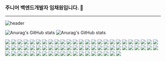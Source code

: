 ### 주니어 백엔드개발자 임채원입니다. 👋

---

![header](https://capsule-render.vercel.app/api?type=Waving)

![Anurag's GitHub stats](https://github-readme-stats.vercel.app/api/top-langs/?username=imchaewon&langs_count=8&theme=dark)
![Anurag's GitHub stats](https://github-readme-stats.vercel.app/api?username=imchaewon&show_icons=true&theme=radical)

<div>
<a href="javascript:"><img src="https://img.shields.io/badge/Java-E34F26?style=flat&logo=java"/></a>
<a href="javascript:"><img src="https://img.shields.io/badge/Oracle-F80000?style=flat&logo=Oracle&logoColor=fff"/></a>
<a href="javascript:"><img src="https://img.shields.io/badge/MySql-E0C189?logo=MySQL&logoColor=4479A1"/></a>
<a href="javascript:"><img src="https://img.shields.io/badge/Mybatis-43B02A"/></a>
<a href="javascript:"><img src="https://img.shields.io/badge/Spring-FFA65C?style=flat&logo=Spring&logoColor=6DB33F"/></a>
<a href="javascript:"><img src="https://img.shields.io/badge/SpringBoot-C2A9AF?style=flat&logo=springboot&logoColor=6DB33F"/></a>
<a href="javascript:"><img src="https://img.shields.io/badge/JPA-C2A9AF?style=flat&logo=&logoColor="/></a>
<a href="javascript:"><img src="https://img.shields.io/badge/Spring Data JPA-C2A9AF?style=flat&logo=&logoColor="/></a>
<a href="javascript:"><img src="https://img.shields.io/badge/Spring Cloud OpenFeign-C2A9AF?style=flat&logo=&logoColor="/></a>
<a href="javascript:"><img src="https://img.shields.io/badge/SpringSecurity-C1A9C2?style=flat&logo=springsecurity&logoColor=6DB33F"/></a>
<a href="javascript:"><img src="https://img.shields.io/badge/QueryDSL-C2A9AF?style=flat&logo=&logoColor="/></a>
<a href="javascript:"><img src="https://img.shields.io/badge/Apache Maven-98CCA2?style=flat&logo=apachemaven&logoColor=C71A36"/></a>
<a href="javascript:"><img src="https://img.shields.io/badge/Gradle-C2B4A9?style=flat&logo=gradle&logoColor=02303A"/></a>
<a href="javascript:"><img src="https://img.shields.io/badge/Swagger-8F4E96?style=flat&logo=swagger&logoColor=85EA2D"/></a>
<a href="javascript:"><img src="https://img.shields.io/badge/Redis-A9C2B3?style=flat&logo=redis&logoColor=FF4438"/></a>
<a href="javascript:"><img src="https://img.shields.io/badge/RSocket-ABC2A9?style=flat&logo=rsocket&logoColor=EF0092"/></a>
<a href="javascript:"><img src="https://img.shields.io/badge/ApacheJMeter-A9C2AF?style=flat&logo=apachejmeter&logoColor=D22128"/></a>
<a href="javascript:"><img src="https://img.shields.io/badge/JUnit-C2ABA9?style=flat&logo=junit5&logoColor=25A162"/></a>
<a href="javascript:"><img src="https://img.shields.io/badge/jacoco-C2ABA9?style=flat&logo=&logoColor="/></a>
<a href="javascript:"><img src="https://img.shields.io/badge/MockWebServer-C2ABA9?style=flat&logo=&logoColor="/></a>
<a href="javascript:"><img src="https://img.shields.io/badge/Postman-A9C2BD?style=flat&logo=postman&logoColor=FF6C37"/></a>
<a href="javascript:"><img src="https://img.shields.io/badge/OpenSearch-C2B8A9?style=flat&logo=opensearch&logoColor=005EB8"/></a>
<a href="javascript:"><img src="https://img.shields.io/badge/Logstash-C2B5A9?style=flat&logo=logstash&logoColor=005571"/></a>
<a href="javascript:"><img src="https://img.shields.io/badge/Telegraph-A9C2B0?style=flat&logo=telegraph&logoColor=FAFAFA"/></a>
<a href="javascript:"><img src="https://img.shields.io/badge/Git-43B02A?logo=git&logoColor=F05032"/></a>
<a href="javascript:"><img src="https://img.shields.io/badge/Docker-E0993D?style=flat&logo=Docker&logoColor=2496ED"/></a>
<a href="javascript:"><img src="https://img.shields.io/badge/Ubuntu-9EFFF5?style=flat&logo=Ubuntu&logoColor=E95420"/></a>
<a href="javascript:"><img src="https://img.shields.io/badge/JavaScript-6A4AFF?style=flat&logo=JavaScript&logoColor=F7DF1E"/></a>
<a href="javascript:"><img src="https://img.shields.io/badge/jQuery-FFDEAD?style=flat&logo=jQuery&logoColor=0769AD"/></a>
<a href="javascript:"><img src="https://img.shields.io/badge/AppleScript-6A4AFF?style=flat&logo=apple&logoColor=F7DF1E"/></a>
<a href="javascript:"><img src="https://img.shields.io/badge/npm-4AFF7D?style=flat&logo=npm&logoColor=CB3837"/></a>
<a href="javascript:"><img src="https://img.shields.io/badge/Node.js-FF4AA4?style=flat&logo=nodedotjs&logoColor=339933"/></a>
<a href="javascript:"><img src="https://img.shields.io/badge/express-9DCAFF?style=flat&logo=express&logoColor=000"/></a>
<a href="javascript:"><img src="https://img.shields.io/badge/React-FFA652?style=flat&logo=react&logoColor=61DAFB"/></a>
<a href="javascript:"><img src="https://img.shields.io/badge/JSON-ADFFC4?logo=json&logoColor=000"/></a>
<a href="javascript:"><img src="https://img.shields.io/badge/JWT-43B02A"/></a>
<a href="javascript:"><img src="https://img.shields.io/badge/Python-FFDC7D?logo=Python&logoColor=3776AB"/></a>
<a href="javascript:"><img src="https://img.shields.io/badge/Selenium-E0A6B0?logo=Selenium&logoColor=43B02A"/></a>
<a href="javascript:"><img src="https://img.shields.io/badge/GWT-A6E0BA?logo=google&logoColor=E62A33"/></a>
<a href="javascript:"><img src="https://img.shields.io/badge/REST API-43B02A"/></a>
<a href="javascript:"><img src="https://img.shields.io/badge/Jenkins-A9C2B5?logo=jenkins&logoColor=D24939"/></a>
<a href="javascript:"><img src="https://img.shields.io/badge/GitlabCI-A9C2C0?logo=gitlab&logoColor=FC6D26"/></a>
<a href="javascript:"><img src="https://img.shields.io/badge/macOS-F58482?logo=macos&logoColor=000"/></a>
<a href="javascript:"><img src="https://img.shields.io/badge/Vim-631210?logo=vim&logoColor=019733"/></a>
<a href="javascript:"><img src="https://img.shields.io/badge/Linux-857C62?logo=linux&logoColor=FCC624"/></a>
<a href="javascript:"><img src="https://img.shields.io/badge/CentOS-416D64?logo=centos&logoColor=262577"/></a>
<a href="javascript:"><img src="https://img.shields.io/badge/Ubuntu-C0A6E0?logo=ubuntu&logoColor=E95420"/></a>
<a href="javascript:"><img src="https://img.shields.io/badge/Shell-000?logo=&logoColor=5391FE"/></a>
<a href="javascript:"><img src="https://img.shields.io/badge/IntelliJ IDEA-F58482?logo=intellijidea&logoColor=000"/></a>
<a href="javascript:"><img src="https://img.shields.io/badge/Visual Studio Code-FAD8A7?logo=visualstudiocode&logoColor=007ACC"/></a>
<a href="javascript:"><img src="https://img.shields.io/badge/SublimeText-A7D6FA?logo=sublimetext&logoColor=FF9800"/></a>
<a href="javascript:"><img src="https://img.shields.io/badge/SourceTree-F5E9C0?logo=sourcetree&logoColor=0052CC"/></a>
<a href="javascript:"><img src="https://img.shields.io/badge/Notion-fff?logo=notion&logoColor=000"/></a>
<a href="javascript:"><img src="https://img.shields.io/badge/jira-fff?logo=jira&logoColor=0052CC"/></a>
<a href="javascript:"><img src="https://img.shields.io/badge/confluence-fff?logo=confluence&logoColor=172B4D"/></a>
<a href="javascript:"><img src="https://img.shields.io/badge/jandi-fff?logo=&logoColor=000"/></a>
<a href="javascript:"><img src="https://img.shields.io/badge/FileZilla-A7FABF?logo=filezilla&logoColor=BF0000"/></a>
<a href="javascript:"><img src="https://img.shields.io/badge/AWS-DBC293?logo=amazonaws&logoColor=232F3E"/></a>
<a href="javascript:"><img src="https://img.shields.io/badge/VirtualBox-E3BF7D?logo=virtualbox&logoColor=183A61"/></a>
<a href="javascript:"><img src="https://img.shields.io/badge/Unity-ADFFE7?style=flat&logo=unity&logoColor=183A61"/></a>
<a href="javascript:"><img src="https://img.shields.io/badge/HTML5-ADFFE7?style=flat&logo=HTML5&logoColor=E34F26"/></a>
<a href="javascript:"><img src="https://img.shields.io/badge/CSS3-FFDEAD?style=flat&logo=CSS3&logoColor=1572B6"/></a>
<a href="javascript:"><img src="https://img.shields.io/badge/Bootstrap-FFDEAD?style=flat&logo=bootstrap&logoColor=1572B6"/></a>
<a href="javascript:"><img src="https://img.shields.io/badge/Thymeleaf-C2A9AF?style=flat&logo=thymeleaf&logoColor=005F0F"/></a>
<a href="javascript:"><img src="https://img.shields.io/badge/Photoshop-634210?logo=adobephotoshop&logoColor=31A8FF"/></a>
<a href="javascript:"><img src="https://img.shields.io/badge/Illustrator-008DF7?logo=adobeillustrator&logoColor=FF9A00"/></a>
<a href="javascript:"><img src="https://img.shields.io/badge/MicrosoftAccess-93DBA6?logo=microsoftaccess&logoColor=A4373A"/></a>
<a href="javascript:"><img src="https://img.shields.io/badge/MicrosoftExcel-DB9993?logo=microsoftexcel&logoColor=631710"/></a>
<a href="javascript:"><img src="https://img.shields.io/badge/Obsidian-EBE22D?logo=obsidian&logoColor=7C3AED"/></a>
  
  
</div>


<!--
**imchaewon/imchaewon** is a ✨ _special_ ✨ repository because its `README.md` (this file) appears on your GitHub profile.

Here are some ideas to get you started:

- 🔭 I’m currently working on ...
- 🌱 I’m currently learning ...
- 👯 I’m looking to collaborate on ...
- 🤔 I’m looking for help with ...
- 💬 Ask me about ...
- 📫 How to reach me: ...
- 😄 Pronouns: ...
- ⚡ Fun fact: ...
-->


